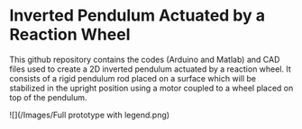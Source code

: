 # Inverted Pendulum Actuated by a Reaction Wheel

This github repository contains the codes (Arduino and Matlab) and CAD files used to create a 2D inverted pendulum actuated by a reaction wheel. 
It consists of a rigid pendulum rod placed on a surface which will be stabilized in the upright position using a motor coupled to a wheel placed on top of the pendulum.

![](/Images/Full prototype with legend.png)
